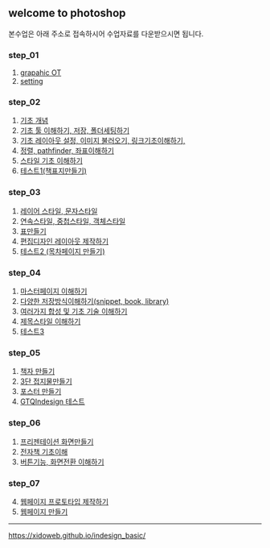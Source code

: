## welcome to photoshop

본수업은 아래 주소로 접속하시어 수업자료를 다운받으시면 됩니다. <br />
### [](https://drive.google.com/open?id=1qBLq97-xUYdCo5dRIDw2tM0lTYy7QRsB)

### step_01
1. [grapahic OT](https://drive.google.com/open?id=1IbNW4mN2EnEOMXwaOxVStu-1Ru5Xn332)
2. [setting]()

### step_02
1. [기초 개념]()
2. [기초 툴 이해하기, 저장, 폴더세팅하기]()
3. [기초 레이아웃 설정, 이미지 불러오기, 링크기초이해하기, ]()
4. [정렬, pathfinder, 좌표이해하기]()
5. [스타일 기초 이해하기]()
6. [테스트1(책표지만들기)]()

### step_03 
1. [레이어 스타일, 문자스타일]()
2. [연속스타일, 중첩스타일, 객체스타일 ]()
3. [표만들기]()
4. [편집디자인 레이아웃 제작하기]()
5. [테스트2 (목차페이지 만들기)]()

### step_04
1. [마스터페이지 이해하기]()
2. [다양한 저장방식이해하기(snippet, book, library)]()
3. [여러가지 합성 및 기초 기술 이해하기]()
4. [제목스타일 이해하기]()
5. [테스트3]()

### step_05
1. [책자 만들기]()
2. [3단 접지물만들기]()
3. [포스터 만들기]()
4. [GTQIndesign 테스트]()

### step_06

1. [프리젠테이션 화면만들기]()
2. [전자책 기초이해]()
3. [버튼기능, 화면전환 이해하기]()

### step_07

4. [웹페이지 프로토타입 제작하기]()
5. [웹페이지 만들기]()



---
<https://xidoweb.github.io/indesign_basic/>
